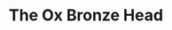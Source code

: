 ---
title: The Ox Bronze Head 
creator: Peter Potrowl

image-url: https://upload.wikimedia.org/wikipedia/commons/0/0d/Beijing_-_Ox_head_of_the_old_summer_palace_-_reproduction.jpg
---